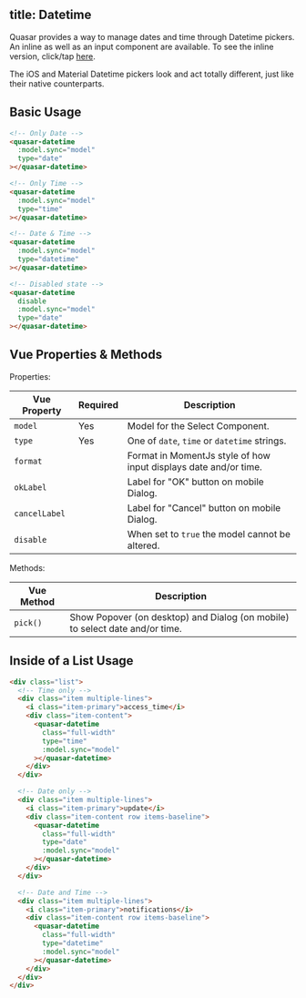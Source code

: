 title: Datetime
---
Quasar provides a way to manage dates and time through Datetime pickers. An inline as well as an input component are available. To see the inline version, click/tap [here](/components/inline-datetime.html).

The iOS and Material Datetime pickers look and act totally different, just like their native counterparts.

<input type="hidden" data-fullpage-demo="form/datetime/input">

## Basic Usage

``` html
<!-- Only Date -->
<quasar-datetime
  :model.sync="model"
  type="date"
></quasar-datetime>

<!-- Only Time -->
<quasar-datetime
  :model.sync="model"
  type="time"
></quasar-datetime>

<!-- Date & Time -->
<quasar-datetime
  :model.sync="model"
  type="datetime"
></quasar-datetime>

<!-- Disabled state -->
<quasar-datetime
  disable
  :model.sync="model"
  type="date"
></quasar-datetime>
```

## Vue Properties & Methods

Properties:

| Vue Property | Required | Description |
| --- | --- | --- |
| `model` | Yes | Model for the Select Component. |
| `type` | Yes | One of `date`, `time` or `datetime` strings. |
| `format` | | Format in MomentJs style of how input displays date and/or time. |
| `okLabel` | | Label for "OK" button on mobile Dialog. |
| `cancelLabel` | | Label for "Cancel" button on mobile Dialog. |
| `disable` | | When set to `true` the model cannot be altered. |

Methods:

| Vue Method | Description |
| --- | --- |
| `pick()` | Show Popover (on desktop) and Dialog (on mobile) to select date and/or time. |

## Inside of a List Usage

``` html
<div class="list">
  <!-- Time only -->
  <div class="item multiple-lines">
    <i class="item-primary">access_time</i>
    <div class="item-content">
      <quasar-datetime
        class="full-width"
        type="time"
        :model.sync="model"
      ></quasar-datetime>
    </div>
  </div>

  <!-- Date only -->
  <div class="item multiple-lines">
    <i class="item-primary">update</i>
    <div class="item-content row items-baseline">
      <quasar-datetime
        class="full-width"
        type="date"
        :model.sync="model"
      ></quasar-datetime>
    </div>
  </div>

  <!-- Date and Time -->
  <div class="item multiple-lines">
    <i class="item-primary">notifications</i>
    <div class="item-content row items-baseline">
      <quasar-datetime
        class="full-width"
        type="datetime"
        :model.sync="model"
      ></quasar-datetime>
    </div>
  </div>
</div>
```
